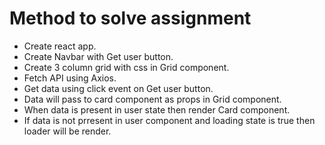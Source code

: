 # Method to solve assignment

- Create react app.
- Create Navbar with Get user button.
- Create 3 column grid with css in Grid component.
- Fetch API using Axios.
- Get data using click event on Get user button.
- Data will pass to card component as props in Grid component.
- When data is present in user state then render Card component.
- If data is not prresent in user component and loading state is true then loader will be render.
